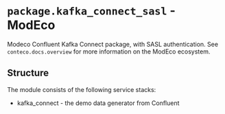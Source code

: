 # `package.kafka_connect_sasl` - ModEco

Modeco Confluent Kafka Connect package, with SASL authentication.
See `conteco.docs.overview` for more information on the ModEco ecosystem.

## Structure

The module consists of the following service stacks:

 * kafka_connect - the demo data generator from Confluent
